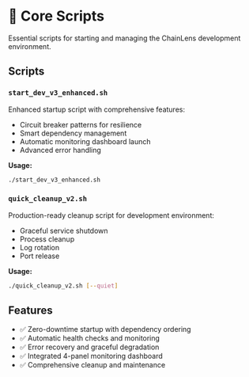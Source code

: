# 🚀 Core Scripts

Essential scripts for starting and managing the ChainLens development environment.

## Scripts

### **`start_dev_v3_enhanced.sh`**
Enhanced startup script with comprehensive features:
- Circuit breaker patterns for resilience
- Smart dependency management
- Automatic monitoring dashboard launch
- Advanced error handling

**Usage:**
```bash
./start_dev_v3_enhanced.sh
```

### **`quick_cleanup_v2.sh`**
Production-ready cleanup script for development environment:
- Graceful service shutdown
- Process cleanup
- Log rotation
- Port release

**Usage:**
```bash
./quick_cleanup_v2.sh [--quiet]
```

## Features

- ✅ Zero-downtime startup with dependency ordering
- ✅ Automatic health checks and monitoring
- ✅ Error recovery and graceful degradation
- ✅ Integrated 4-panel monitoring dashboard
- ✅ Comprehensive cleanup and maintenance